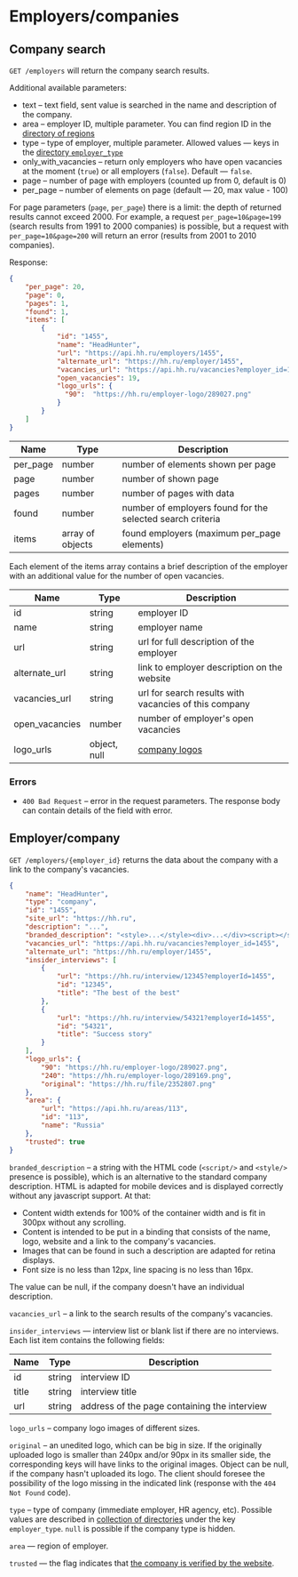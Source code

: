 # Employers/companies

<a name="search"></a>
## Company search

`GET /employers` will return the company search results.

Additional available parameters:

* text – text field, sent value is searched in the name and description of the company.
* area – employer ID, multiple parameter. You can find region ID in the [directory of regions](areas.md)
* type – type of employer, multiple parameter. Allowed values — keys in the [directory `employer_type`](dictionaries.md)
* only_with_vacancies – return only employers who have open vacancies at the moment (`true`) or all employers (`false`).
                        Default — `false`.
* page – number of page with employers (counted up from 0, default is 0)
* per_page – number of elements on page (default — 20, max value - 100)

For page parameters (`page`, `per_page`) there is a limit:
the depth of returned results cannot exceed 2000. For example, a request `per_page=10&page=199` 
(search results from 1991 to 2000 companies) is possible, but a request with `per_page=10&page=200` 
will return an error (results from 2001 to 2010 companies).

Response:

```json
{
    "per_page": 20,
    "page": 0,
    "pages": 1,
    "found": 1,
    "items": [
        {
            "id": "1455",
            "name": "HeadHunter",
            "url": "https://api.hh.ru/employers/1455",
            "alternate_url": "https://hh.ru/employer/1455",
            "vacancies_url": "https://api.hh.ru/vacancies?employer_id=1455",
            "open_vacancies": 19,
            "logo_urls": {
              "90":  "https://hh.ru/employer-logo/289027.png"
            }
        }
    ]
}
```

Name | Type | Description 
----------|------------------|--------------------------------------------------------
per_page  | number           | number of elements shown per page
page      | number           | number of shown page
pages     | number           | number of pages with data
found     | number           | number of employers found for the selected search criteria
items     | array of objects | found employers (maximum per_page elements)

Each element of the items array contains a brief description of the employer
with an additional value for the number of open vacancies.

 Name            | Type         | Description 
-----------------|--------------|-------------------------------------------------------
id              | string       | employer ID
name            | string       | employer name
url             | string       | url for full description of the employer
alternate_url   | string       | link to employer description on the website
vacancies_url   | string       | url for search results with vacancies of this company
open_vacancies  | number       | number of employer's open vacancies
logo_urls       | object, null | [company logos](#logo-urls)

### Errors

* `400 Bad Request` – error in the request parameters. The response body can contain details of the field with error.

<a name="item"></a>
## Employer/company

`GET /employers/{employer_id}` returns the data about the company with a link
to the company's vacancies.

```json
{
    "name": "HeadHunter",
    "type": "company",
    "id": "1455",
    "site_url": "https://hh.ru",
    "description": "...",
    "branded_description": "<style>...</style><div>...</div><script></script>",
    "vacancies_url": "https://api.hh.ru/vacancies?employer_id=1455",
    "alternate_url": "https://hh.ru/employer/1455",
    "insider_interviews": [
        {
            "url": "https://hh.ru/interview/12345?employerId=1455",
            "id": "12345",
            "title": "The best of the best"
        },
        {
            "url": "https://hh.ru/interview/54321?employerId=1455",
            "id": "54321",
            "title": "Success story"
        }
    ],
    "logo_urls": {
        "90": "https://hh.ru/employer-logo/289027.png",
        "240": "https://hh.ru/employer-logo/289169.png",
        "original": "https://hh.ru/file/2352807.png"
    },
    "area": {
        "url": "https://api.hh.ru/areas/113",
        "id": "113",
        "name": "Russia"
    },
    "trusted": true
}
```

`branded_description` – a string with the HTML code (`<script/>` and `<style/>`
presence is possible), which is an alternative to the standard company
description. HTML is adapted for mobile devices and is displayed correctly
without any javascript support. At that:

* Content width extends for 100% of the container width and is fit in 300px
  without any scrolling.
* Content is intended to be put in a binding that consists of the name, logo,
  website and a link to the company's vacancies.
* Images that can be found in such a description are adapted for retina
  displays.
* Font size is no less than 12px, line spacing is no less than 16px.

The value can be null, if the company doesn't have an individual description.

`vacancies_url` – a link to the search results of the company's vacancies.

`insider_interviews` — interview list or blank list if there are no interviews. 
Each list item contains the following fields:

Name | Type | Description
---- | --- | --------
id | string | interview ID
title | string | interview title
url | string | address of the page containing the interview

<a name="logo-urls"></a>
`logo_urls` – company logo images of different sizes.

`original` – an unedited logo, which can be big in size. If the originally
uploaded logo is smaller than 240px and/or 90px in its smaller side,
the corresponding keys will have links to the original images. Object
can be null, if the company hasn't uploaded its logo. The client should foresee
the possibility of the logo missing in the indicated link (response with the
`404 Not Found` code).

`type` – type of company (immediate employer, HR agency, etc).
         Possible values are described in [collection of directories](dictionaries.md) under
         the key `employer_type`. `null` is possible if the company type is hidden.

`area` — region of employer.

`trusted` — the flag indicates that [the company is verified by the website](https://feedback.hh.ru/article/details/id/5951).
